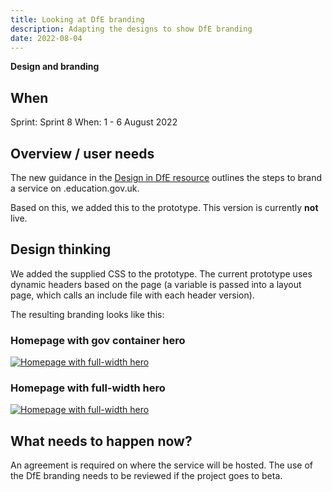```yaml
---
title: Looking at DfE branding
description: Adapting the designs to show DfE branding
date: 2022-08-04
---
```


<strong class="govuk-tag govuk-tag--yellow">Design and branding</strong>

## When
Sprint: Sprint 8
When: 1 - 6 August 2022

## Overview / user needs
The new guidance in the <a href="https://design.education.gov.uk/branding.html" target="_blank">Design in DfE resource</a> outlines the steps to brand a service on .education.gov.uk.

Based on this, we added this to the prototype. This version is currently **not** live.

## Design thinking
We added the supplied CSS to the prototype. The current prototype uses dynamic headers based on the page (a variable is passed into a layout page, which calls an include file with each header version).

The resulting branding looks like this:

### Homepage with gov container hero
<a href="prototype-homepage-concept-dfe-brand-2.png" target="_blank">![Homepage with full-width hero](prototype-homepage-concept-dfe-brand-1.png "Homepage with full-width hero")</a>

### Homepage with full-width hero
<a href="prototype-homepage-concept-dfe-brand-2.png" target="_blank">![Homepage with full-width hero](prototype-homepage-concept-dfe-brand-2.png "Homepage with full-width hero")</a>

## What needs to happen now?
An agreement is required on where the service will be hosted. The use of the DfE branding needs to be reviewed if the project goes to beta.

